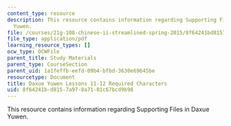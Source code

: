 ```yaml
---
content_type: resource
description: This resource contains information regarding Supporting Files in Daxue
  Yuwen.
file: /courses/21g-108-chinese-ii-streamlined-spring-2015/8f64241bd8157a978a7101c67bcd9b98_MIT21G_108S15_L11-12-req.pdf
file_type: application/pdf
learning_resource_types: []
ocw_type: OCWFile
parent_title: Study Materials
parent_type: CourseSection
parent_uid: 1a1feffb-eefd-09b4-bfbd-3630e69645be
resourcetype: Document
title: Daxue Yuwen Lessons 11-12 Required Characters
uid: 8f64241b-d815-7a97-8a71-01c67bcd9b98
---
```

This resource contains information regarding Supporting Files in Daxue Yuwen.

